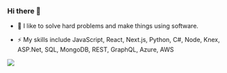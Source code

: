 ### Hi there 👋


- 💬 I like to solve hard problems and make things using software.

- ⚡ My skills include JavaScript, React, Next.js, Python, C#, Node, Knex, ASP.Net, SQL, MongoDB, REST, GraphQL, Azure, AWS

![](https://komarev.com/ghpvc/?username=antonyk&color=blue)


<!--
This is a ✨ _special_ ✨ repository because its `README.md` (this file) appears on your GitHub profile.
Here are some ideas to get you started:

- 💬 Interested in AGI, simulated consciousness and human-machine symbiosis.

- 🔭 I’m currently working on ...
- 🌱 I’m currently learning ...
- 👯 I’m looking to collaborate on ...
- 🤔 I’m looking for help with ...
- 💬 Ask me about ...
- 📫 How to reach me: ...
- 😄 Pronouns: ...
- ⚡ Fun fact: ...
- 📫 I can be reached on: [![Linkedin Badge](https://img.shields.io/badge/-LinkedIn-blue?style=flat-square&logo=Linkedin&logoColor=white&link=https://www.linkedin.com/in/username/)](https://www.linkedin.com/in/username/)

| col1 | col2 |
| ---  |  --- |
| val1 | val2 |

-->

<!--
## 📚 Tech Stack

![](https://img.shields.io/badge/code-JavaScript-informational?style=flat&logo=javascript&logoColor=white&color=black)
![](https://img.shields.io/badge/code-Python-informational?style=flat&logo=python&logoColor=white&color=black)
![](https://img.shields.io/badge/code-CSharp-informational?style=flat&logo=csharp&logoColor=white&color=black)
![](https://img.shields.io/badge/code-HTML-informational?style=flat&logo=html5&logoColor=white&color=black)
![](https://img.shields.io/badge/code-CSS-informational?style=flat&logo=css3&logoColor=white&color=black)
![](https://img.shields.io/badge/code-React-informational?style=flat&logo=react&logoColor=white&color=black)
![](https://img.shields.io/badge/code-ReactNative-informational?style=flat&logo=react&logoColor=white&color=black)
![](https://img.shields.io/badge/code-Node-informational?style=flat&logo=node.js&logoColor=white&color=black)
![](https://img.shields.io/badge/code-SASS-informational?style=flat&logo=sass&logoColor=white&color=black)
![](https://img.shields.io/badge/code-Jest-informational?style=flat&logo=jest&logoColor=white&color=black)
![](https://img.shields.io/badge/code-SQLite-informational?style=flat&logo=sqlite&logoColor=white&color=black)
![](https://img.shields.io/badge/code-Git-informational?style=flat&logo=git&logoColor=white&color=black)
![](https://img.shields.io/badge/code-Redux-informational?style=flat&logo=redux&logoColor=white&color=black)
![](https://img.shields.io/badge/code-Knex-informational?style=flat&logo=Knex.js&logoColor=white&color=black)
![](https://img.shields.io/badge/code-PostgreSQL-informational?style=flat&logo=postgresql&logoColor=white&color=black)
-->

<!-- Add shields to your GitHub [here](https://shields.io/) -->
<!--
[![Top Langs](https://github-readme-stats.vercel.app/api/top-langs/?username=antonyk&theme=vision-friendly-dark&hide=tsql,html)](https://github.com/antonyk/github-readme-stats)
[![antonyk's github stats](https://github-readme-stats.vercel.app/api?username=antonyk&show_icons=true&theme=vision-friendly-dark)](https://github.com/antonyk/github-readme-stats)
-->
<!--Add stats to your GitHub [here](https://github.com/anuraghazra/github-readme-stats) -->
